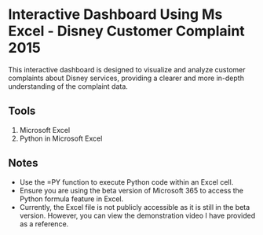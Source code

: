 # Interactive Dashboard Using Ms Excel - Disney Customer Complaint 2015
This interactive dashboard is designed to visualize and analyze customer complaints about Disney services, providing a clearer and more in-depth understanding of the complaint data.

## Tools
1. Microsoft Excel
2. Python in Microsoft Excel

## Notes
- Use the =PY function to execute Python code within an Excel cell.
- Ensure you are using the beta version of Microsoft 365 to access the Python formula feature in Excel.
- Currently, the Excel file is not publicly accessible as it is still in the beta version. However, you can view the demonstration video I have provided as a reference.
